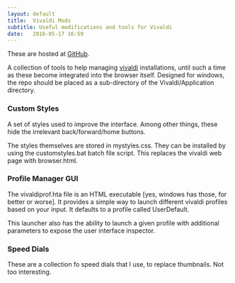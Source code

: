 ```yaml
---
layout: default
title:  Vivaldi Mods
subtitle: Useful modifications and tools for Vivaldi
date:   2016-05-17 16:59
---
```

These are hosted at <a href="https://github.com/LonMcGregor/VivaldiMods">GitHub</a>.

A collection of tools to help managing <a href="https://vivaldi.com">vivaldi</a> installations, until such a time as these become integrated into the browser itself. Designed for windows, the repo should be placed as a sub-directory of the Vivaldi/Application directory.

<h3>Custom Styles</h3>
A set of styles used to improve the interface. Among other things, these hide the irrelevant back/forward/home buttons.

The styles themselves are stored in mystyles.css. They can be installed by using the customstyles.bat batch file script. This replaces the vivaldi web page with browser.html.

<h3>Profile Manager GUI</h3>
The vivaldiprof.hta file is an HTML executable [yes, windows has those, for better or worse]. It provides a simple way to launch different vivaldi profiles based on your input. It defaults to a profile called UserDefault.

This launcher also has the ability to launch a given profile with additional parameters to expose the user interface inspector.

<h3>Speed Dials</h3>
These are a collection fo speed dials that I use, to replace thumbnails. Not too interesting.